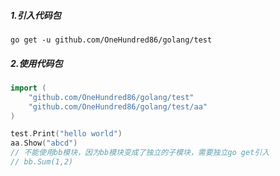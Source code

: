 ##### 1.引入代码包
```shell
go get -u github.com/OneHundred86/golang/test
```

##### 2.使用代码包
```go
import (
    "github.com/OneHundred86/golang/test"
    "github.com/OneHundred86/golang/test/aa"
)

test.Print("hello world")
aa.Show("abcd")
// 不能使用bb模块，因为bb模块变成了独立的子模块，需要独立go get引入
// bb.Sum(1,2)
```
